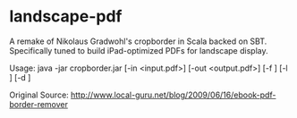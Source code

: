 landscape-pdf
================================
A remake of Nikolaus Gradwohl's cropborder in Scala backed on SBT.  Specifically tuned to build iPad-optimized PDFs for landscape display.

Usage: java -jar cropborder.jar [-in <input.pdf>] [-out <output.pdf>] [-f <scaling factor>] [-l <dots to move the left border>] [-d <dots to move the lower border>]

Original Source: http://www.local-guru.net/blog/2009/06/16/ebook-pdf-border-remover

